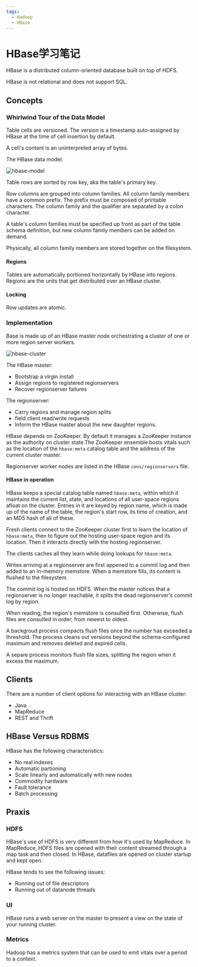 ```yaml
---
tags:
  - Hadoop
  - HBase
---
```


# HBase学习笔记

HBase is a distributed column-oriented database built on top of HDFS.

HBase is not relational and does not support SQL.

## Concepts

### Whirlwind Tour of the Data Model

Table cells are versioned. The version is a timestamp auto-assigned by HBase at the time of cell insertion by default.

A cell's content is an uninterpreted array of bytes.

The HBase data model:

![hbase-model](../../assets/image/hbase-model.png)

Table rows are sorted by row key, aka the table's primary key.

Row columns are grouped into column families. All column family members have a common prefix. The prefix must be composed of printable characters. The column family and the qualifier are separated by a colon character.

A table's column families must be specified up front as part of the table schema definition, but new column family members can be added on demand.

Physically, all column family members are stored together on the filesystem.

#### Regions

Tables are automatically portioned horizontally by HBase into regions. Regions are the units that get distributed over an HBase cluster.

#### Locking

Row updates are atomic.

### Implementation

Base is made up of an HBase master node orchestrating a cluster of one or more region server workers.

![hbase-cluster](../../assets/image/hbase-cluster.png)

The HBase master:

- Bootstrap a virgin install
- Assign regions to registered regionservers
- Recover regionserver failures

The regionserver:

- Carry regions and manage region splits
- field client read/write requests
- Inform the HBase master about the new daughter regions.

HBase depends on ZooKeeper. By default it manages a ZooKeeper instance as the authority on cluster state.The ZooKeeper ensemble bosts vitals such as the location of the `hbase:meta` catalog table and the address of the current cluster master.

Regionserver worker nodes are listed in the HBase `cons/regionservers` file.

#### HBase in operation

HBase keeps a special catalog table named `hbase:meta`, within which it maintains the current list, state, and locations of all user-space regions afloat on the cluster. Entries in it are keyed by region name, which is made up of the name of the table, the region's start row, its time of creation, and an MD5 hash of all of these.

Fresh clients connect to the ZooKeeper cluster first to learn the location of `hbase:meta`, then to figure out the hosting user-space region and its location. Then it interacts directly with the hosting regionserver.

The clients caches all they learn while doing lookups for `hbase:meta`.

Writes arriving at a regionserver are first appened to a commit log and then added to an in-memory memstore. When a memstore fills, its content is flushed to the filesystem.

The commit log is hosted on HDFS. When the master notices that a regionserver is no longer reachable, it splits the dead regionserver's commit log by region.

When reading, the region's memstore is consulted first. Otherwise, flush files are consulted in order, from newest to oldest.

A backgroud process compacts flush files once the number has exceeded a threshold. The process cleans out versions beyond the schema-configured maximum and removes deleted and expired cells.

A separe process monitors flush file sizes, splitting the region when it excess the maximum.

## Clients

There are a number of client options for interacting with an HBase cluster:

- Java
- MapReduce
- REST and Thrift

## HBase Versus RDBMS

HBase has the following characteristics:

- No real indexes
- Automatic partioning
- Scale linearly and automatically with new nodes
- Commodity hardware
- Fault tolerance
- Batch processing

## Praxis

### HDFS

HBase's use of HDFS is very different from how it's used by MapReduce. In MapReduce, HDFS files are opened with their content streamed through a map task and then closed. In HBase, datafiles are opened on cluster startup and kept open.

HBase tends to see the following issues:

- Running out of file descriptors
- Running out of datanode threads

### UI

HBase runs a web server on the master to present a view on the state of your running cluster.

### Metrics

Hadoop has a metrics system that can be used to emit vitals over a period to a context.
